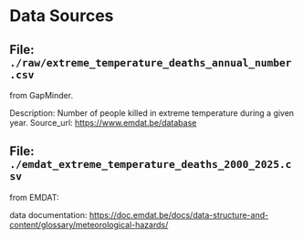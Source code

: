 # Data Sources

## File: `./raw/extreme_temperature_deaths_annual_number.csv`
from GapMinder.

Description: Number of people killed in extreme temperature during a given year.
Source_url: https://www.emdat.be/database


## File: `./emdat_extreme_temperature_deaths_2000_2025.csv`
from EMDAT: 

data documentation: https://doc.emdat.be/docs/data-structure-and-content/glossary/meteorological-hazards/
